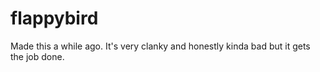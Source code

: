 # flappybird
Made this a while ago. It's very clanky and honestly kinda bad but it gets the job done.
